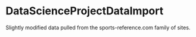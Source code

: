 # DataScienceProjectDataImport
Slightly modified data pulled from the sports-reference.com family of sites. 
